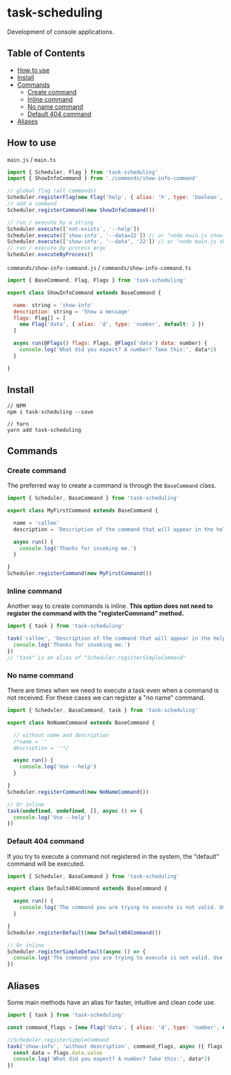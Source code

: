 # task-scheduling
Development of console applications.

## Table of Contents
* [How to use](#how-to-use)
* [Install](#install)
* [Commands](#commands)
  * [Create command](#create-command)
  * [Inline command](#inline-command)
  * [No name command](#no-name-command)
  * [Default 404 command](#default-404-command)
* [Aliases](#aliases)

## How to use
`main.js` / `main.ts`
```js
import { Scheduler, Flag } from 'task-scheduling'
import { ShowInfoCommand } from './commands/show-info-command'

// global flag (all commands)
Scheduler.registerFlag(new Flag('help', { alias: 'h', type: 'boolean', default: false }))
// add a command
Scheduler.registerCommand(new ShowInfoCommand())

// run / execute by a string
Scheduler.execute(['not-exists', '--help'])
Scheduler.execute(['show-info', '--data=22']) // or "node main.js show-info --data=22"
Scheduler.execute(['show-info', '--data', '22']) // or "node main.js show-info --data 22"
// run / execute by process argv
Scheduler.executeByProcess()
```
`commands/show-info-command.js` / `commands/show-info-command.ts`
```js
import { BaseCommand, Flag, Flags } from 'task-scheduling'

export class ShowInfoCommand extends BaseCommand {

  name: string = 'show-info'
  description: string = 'Show a message'
  flags: Flag[] = [
    new Flag('data', { alias: 'd', type: 'number', default: 2 })
  ]

  async run(@Flags() flags: Flags, @Flags('data') data: number) {
    console.log('What did you expect? A number? Take this:', data*2)
  }

}
```

## Install
```
// NPM
npm i task-scheduling --save

// Yarn
yarn add task-scheduling
```

## Commands
### Create command
The preferred way to create a command is through the `BaseCommand` class.
```js
import { Scheduler, BaseCommand } from 'task-scheduling'

export class MyFirstCommand extends BaseCommand {

  name = 'callme'
  description = 'Description of the command that will appear in the help message.'

  async run() {
    console.log('Thanks for invoking me.')
  }

}
Scheduler.registerCommand(new MyFirstCommand())
```
### Inline command
Another way to create commands is inline. **This option does not need to register the command with the "registerCommand" method.**
```js
import { task } from 'task-scheduling'

task('callme', 'Description of the command that will appear in the help message.', [], async () => {
  console.log('Thanks for invoking me.')
})
// "task" is an alias of "Scheduler.registerSimpleCommand"
```
### No name command
There are times when we need to execute a task even when a command is not received. For these cases we can register a "no name" command.
```js
import { Scheduler, BaseCommand, task } from 'task-scheduling'

export class NoNameCommand extends BaseCommand {

  // without name and description
  /*name = ''
  description = ''*/

  async run() {
    console.log('Use --help')
  }

}
Scheduler.registerCommand(new NoNameCommand())

// Or inline
task(undefined, undefined, [], async () => {
  console.log('Use --help')
})
```
### Default 404 command
If you try to execute a command not registered in the system, the "default" command will be executed.
```js
import { Scheduler, BaseCommand } from 'task-scheduling'

export class Default404Command extends BaseCommand {

  async run() {
    console.log('The command you are trying to execute is not valid. Use --help.')
  }

}
Scheduler.registerDefault(new Default404Command())

// Or inline
Scheduler.registerSimpleDefault(async () => {
  console.log('The command you are trying to execute is not valid. Use --help.')
})
```

## Aliases
Some main methods have an alias for faster, intuitive and clean code use.
```js
import { task } from 'task-scheduling'

const command_flags = [new Flag('data', { alias: 'd', type: 'number', default: 2 })]

//Scheduler.registerSimpleCommand
task('show-info', 'without description', command_flags, async ({ flags }) => {
  const data = flags.data.value
  console.log('What did you expect? A number? Take this:', data*2)
})
```
